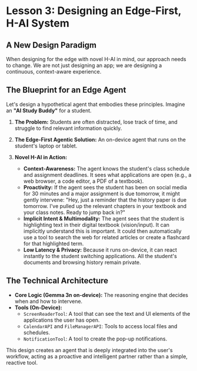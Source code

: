 # Lesson 3: Designing an Edge-First, H-AI System

## A New Design Paradigm
When designing for the edge with novel H-AI in mind, our approach needs to change. We are not just designing an app; we are designing a continuous, context-aware experience.

## The Blueprint for an Edge Agent

Let's design a hypothetical agent that embodies these principles. Imagine an **"AI Study Buddy"** for a student.

1.  **The Problem:** Students are often distracted, lose track of time, and struggle to find relevant information quickly.

2.  **The Edge-First Agentic Solution:** An on-device agent that runs on the student's laptop or tablet.

3.  **Novel H-AI in Action:**
    *   **Context-Awareness:** The agent knows the student's class schedule and assignment deadlines. It sees what applications are open (e.g., a web browser, a code editor, a PDF of a textbook).
    *   **Proactivity:** If the agent sees the student has been on social media for 30 minutes and a major assignment is due tomorrow, it might gently intervene: "Hey, just a reminder that the history paper is due tomorrow. I've pulled up the relevant chapters in your textbook and your class notes. Ready to jump back in?"
    *   **Implicit Intent & Multimodality:** The agent sees that the student is highlighting text in their digital textbook (vision/input). It can implicitly understand this is important. It could then automatically use a tool to search the web for related articles or create a flashcard for that highlighted term.
    *   **Low Latency & Privacy:** Because it runs on-device, it can react instantly to the student switching applications. All the student's documents and browsing history remain private.

## The Technical Architecture
-   **Core Logic (Gemma 3n on-device):** The reasoning engine that decides when and how to intervene.
-   **Tools (On-Device):**
    *   `ScreenReaderTool`: A tool that can see the text and UI elements of the applications the user has open.
    *   `CalendarAPI` and `FileManagerAPI`: Tools to access local files and schedules.
    *   `NotificationTool`: A tool to create the pop-up notifications.

This design creates an agent that is deeply integrated into the user's workflow, acting as a proactive and intelligent partner rather than a simple, reactive tool.
